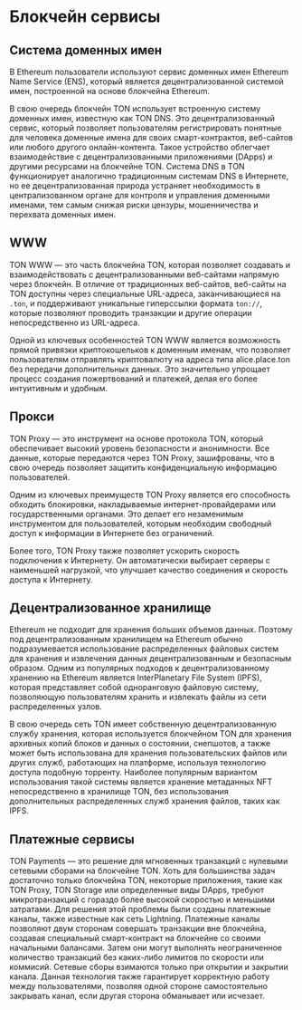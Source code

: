 # Блокчейн сервисы

## Система доменных имен

В Ethereum пользователи используют cервис доменных имен Ethereum Name Service (ENS), который является децентрализованной системой имен, построенной на основе блокчейна Ethereum.

В свою очередь блокчейн TON использует встроенную систему доменных имен, известную как TON DNS. Это децентрализованный сервис, который позволяет пользователям регистрировать понятные для человека доменные имена для своих смарт-контрактов, веб-сайтов или любого другого онлайн-контента. Такое устройство облегчает взаимодействие с децентрализованными приложениями (DApps) и другими ресурсами на блокчейне TON. Система DNS в TON функционирует аналогично традиционным системам DNS в Интернете, но ее децентрализованная природа устраняет необходимость в централизованном органе для контроля и управления доменными именами, тем самым снижая риски цензуры, мошенничества и перехвата доменных имен.

## WWW

TON WWW — это часть блокчейна TON, которая позволяет создавать и взаимодействовать с децентрализованными веб-сайтами напрямую через блокчейн. В отличие от традиционных веб-сайтов, веб-сайты на TON доступны через специальные URL-адреса, заканчивающиеся на `.ton`, и поддерживают уникальные гиперссылки формата `ton://`, которые позволяют проводить транзакции и другие операции непосредственно из URL-адреса.

Одной из ключевых особенностей TON WWW является возможность прямой привязки криптокошельков к доменным именам, что позволяет пользователям отправлять криптовалюту на адреса типа alice.place.ton без передачи дополнительных данных. Это значительно упрощает процесс создания пожертвований и платежей, делая его более интуитивным и удобным.

## Прокси

TON Proxy — это инструмент на основе протокола TON, который обеспечивает высокий уровень безопасности и анонимности. Все данные, которые передаются через TON Proxy, зашифрованы, что в свою очередь позволяет защитить конфиденциальную информацию пользователей.

Одним из ключевых преимуществ TON Proxy является его способность обходить блокировки, накладываемые интернет-провайдерами или государственными органами. Это делает его незаменимым инструментом для пользователей, которым необходим свободный доступ к информации в Интернете без ограничений.

Более того, TON Proxy также позволяет ускорить скорость подключения к Интернету. Он автоматически выбирает серверы с наименьшей нагрузкой, что улучшает качество соединения и скорость доступа к Интернету.

## Децентрализованное хранилище

Ethereum не подходит для хранения больших объемов данных. Поэтому под децентрализованным хранилищем на Ethereum обычно подразумевается использование распределенных файловых систем для хранения и извлечения данных децентрализованным и безопасным образом. Одним из популярных подходов к децентрализованному хранению на Ethereum является InterPlanetary File System (IPFS), которая представляет собой одноранговую файловую систему, позволяющую пользователям хранить и извлекать файлы из сети распределенных узлов.

В свою очередь сеть TON имеет собственную децентрализованную службу хранения, которая используется блокчейном TON для хранения архивных копий блоков и данных о состоянии, снепшотов, а также может быть использована для хранения пользовательских файлов или других служб, работающих на платформе, используя технологию доступа подобную торренту. Наиболее популярным вариантом использования такой системы является хранение метаданных NFT непосредственно в хранилище TON, без использования дополнительных распределенных служб хранения файлов, таких как IPFS.

## Платежные сервисы

TON Payments — это решение для мгновенных транзакций с нулевыми сетевыми сборами на блокчейне TON. Хоть для большинства задач достаточно только блокчейна TON, некоторые приложения, такие как TON Proxy, TON Storage или определенные виды DApps, требуют микротранзакций с гораздо более высокой скоростью и меньшими затратами. Для решения этой проблемы были созданы платежные каналы, также известные как сеть Lightning. Платежные каналы позволяют двум сторонам совершать транзакции вне блокчейна, создавая специальный смарт-контракт на блокчейне со своими начальными балансами. Затем они могут выполнять неограниченное количество транзакций без каких-либо лимитов по скорости или коммисий. Сетевые сборы взимаются только при открытии и закрытии канала. Данная технология также гарантирует корректную работу между пользователями, позволяя одной стороне самостоятельно закрывать канал, если другая сторона обманывает или исчезает.

